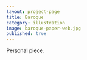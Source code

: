 ```yaml
---
layout: project-page
title: Baroque
category: illustration
image: baroque-paper-web.jpg
published: true
---
```

Personal piece.